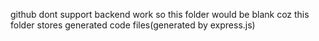 github dont support backend work so this folder would be blank coz this folder stores generated code files(generated by express.js)
